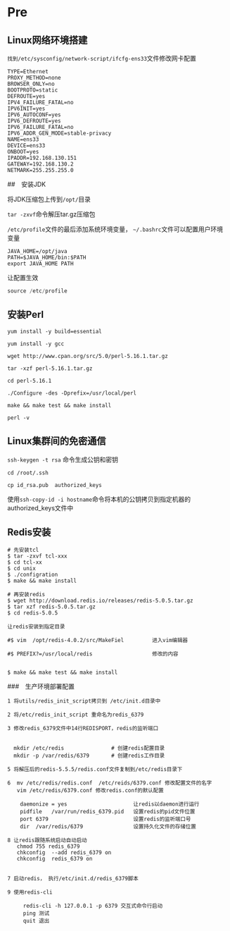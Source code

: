 # Pre

## Linux网络环境搭建

`找到/etc/sysconfig/network-script/ifcfg-ens33`文件修改网卡配置

```shell
TYPE=Ethernet
PROXY_METHOD=none
BROWSER_ONLY=no
BOOTPROTO=static
DEFROUTE=yes
IPV4_FAILURE_FATAL=no
IPV6INIT=yes
IPV6_AUTOCONF=yes
IPV6_DEFROUTE=yes
IPV6_FAILURE_FATAL=no
IPV6_ADDR_GEN_MODE=stable-privacy
NAME=ens33
DEVICE=ens33
ONBOOT=yes
IPADDR=192.168.130.151
GATEWAY=192.168.130.2
NETMARK=255.255.255.0
```



##　安装JDK

将JDK压缩包上传到`/opt/`目录

`tar -zxvf`命令解压tar.gz压缩包

`/etc/profile`文件的最后添加系统环境变量，   `~/.bashrc`文件可以配置用户环境变量

```shell
JAVA_HOME=/opt/java
PATH=$JAVA_HOME/bin:$PATH
export JAVA_HOME PATH
```

让配置生效

```java
source /etc/profile
```



## 安装Perl

```shell
yum install -y build=essential

yum install -y gcc

wget http://www.cpan.org/src/5.0/perl-5.16.1.tar.gz

tar -xzf perl-5.16.1.tar.gz

cd perl-5.16.1

./Configure -des -Dprefix=/usr/local/perl

make && make test && make install

perl -v
```



## Linux集群间的免密通信

`ssh-keygen -t rsa` 命令生成公钥和密钥

```shell
cd /root/.ssh

cp id_rsa.pub  authorized_keys
```

使用`ssh-copy-id -i hostname`命令将本机的公钥拷贝到指定机器的authorized_keys文件中



## Redis安装

```shell
# 先安装tcl
$ tar -zxvf tcl-xxx
$ cd tcl-xx
$ cd unix
$ ./configration
$ make && make install

# 再安装redis
$ wget http://download.redis.io/releases/redis-5.0.5.tar.gz
$ tar xzf redis-5.0.5.tar.gz
$ cd redis-5.0.5

让redis安装到指定目录

#$ vim  /opt/redis-4.0.2/src/MakeFiel         进入vim编辑器

#$ PREFIX?=/usr/local/redis                   修改的内容


$ make && make test && make install

```



###　生产环境部署配置

```shell
1 将utils/redis_init_script拷贝到 /etc/init.d目录中

2 将/etc/redis_init_script 重命名为redis_6379

3 修改redis_6379文件中14行REDISPORT，redis的监听端口


  mkdir /etc/redis               # 创建redis配置目录
  mkdir -p /var/redis/6379       # 创建redis工作目录
  
5 将解压后的redis-5.5.5/redis.conf文件复制到/etc/redis目录下

6  mv /etc/redis/redis.conf  /etc/reids/6379.conf 修改配置文件的名字
   vim /etc/redis/6379.conf 修改redis.conf的默认配置

    daemonize = yes                     让redis以daemon进行运行
    pidfile   /var/run/redis_6379.pid   设置redis的pid文件位置
    port 6379                           设置redis的监听端口号
    dir  /var/redis/6379                设置持久化文件的存储位置

8 让redis跟随系统启动自动启动 
   chmod 755 redis_6379
   chkconfig  --add redis_6379 on
   chkconfig  redis_6379 on
    
   
7 启动redis， 执行/etc/init.d/redis_6379脚本

9 使用redis-cli

     redis-cli -h 127.0.0.1 -p 6379 交互式命令行启动
     ping 测试
     quit 退出     
```



